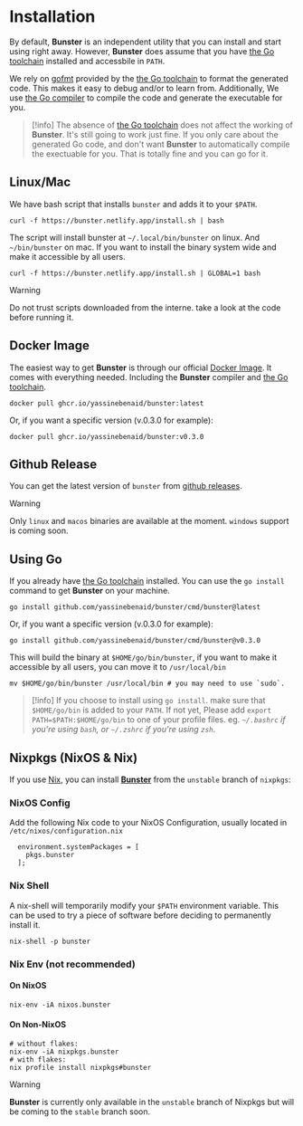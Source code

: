 # Installation

By default, **Bunster** is an independent utility that you can install and start using right away. However,
**Bunster** does assume that you have [the Go toolchain](https://go.dev/dl) installed and accessbile in `PATH`.

We rely on [gofmt](https://pkg.go.dev/cmd/gofmt) provided by the [the Go toolchain](https://go.dev/dl) to format the generated
code. This makes it easy to debug and/or to learn from. Additionally, We use [the Go compiler](https://go.dev/dl) to compile
the code and generate the executable for you.

> [!info]
The absence of [the Go toolchain](https://go.dev/dl) does not affect the working of **Bunster**. It's still going to work just fine.
If you only care about the generated Go code, and don't want **Bunster** to automatically compile the exectuable for you.
That is totally fine and you can go for it.

## Linux/Mac
We have bash script that installs `bunster` and adds it to your `$PATH`.

```shell
curl -f https://bunster.netlify.app/install.sh | bash
```

The script will install bunster at `~/.local/bin/bunster` on linux. And `~/bin/bunster` on mac. If you want to install the binary system wide and make it accessible by all users.

```shell
curl -f https://bunster.netlify.app/install.sh | GLOBAL=1 bash
```

> [!warning]
> Do not trust scripts downloaded from the interne. take a look at the code before running it.

 ## Docker Image
The easiest way to get **Bunster** is through our official [Docker Image](https://docs.docker.com/get-started/docker-concepts/the-basics/what-is-an-image/).
It comes with everything needed. Including the **Bunster** compiler and [the Go toolchain](https://go.dev/dl).

```shell
docker pull ghcr.io/yassinebenaid/bunster:latest
```

Or, if you want a specific version (v.0.3.0 for example):

```shell
docker pull ghcr.io/yassinebenaid/bunster:v0.3.0
```

## Github Release
You can get the latest version of `bunster` from [github releases](https://github.com/yassinebenaid/bunster/releases).

> [!warning]
Only `linux` and `macos` binaries are available at the moment. `windows` support is coming soon.

## Using Go
If you already have [the Go toolchain](https://go.dev/dl) installed. You can use the `go install` command to get **Bunster** on your machine.

```shell
go install github.com/yassinebenaid/bunster/cmd/bunster@latest
```

Or, if you want a specific version (v.0.3.0 for example):

```shell
go install github.com/yassinebenaid/bunster/cmd/bunster@v0.3.0
```

This will build the binary at `$HOME/go/bin/bunster`, if you want to make it accessible by all users, you can move it to `/usr/local/bin`
```shell
mv $HOME/go/bin/bunster /usr/local/bin # you may need to use `sudo`.
```

> [!info]
If you choose to install using `go install`. make sure that `$HOME/go/bin` is added to your `PATH`. If not yet, Please add
`export PATH=$PATH:$HOME/go/bin` to one of your profile files. eg. *`~/.bashrc` if you're using `bash`, or `~/.zshrc` if you're using `zsh`*.

## Nixpkgs (NixOS & Nix)
If you use [Nix](https://nixos.org), you can install **[Bunster](https://search.nixos.org/packages?channel=unstable&show=bunster&from=0&size=50&sort=relevance&type=packages&query=bunster)** from the `unstable` branch of `nixpkgs`:
### NixOS Config
Add the following Nix code to your NixOS Configuration, usually located in `/etc/nixos/configuration.nix`
```
  environment.systemPackages = [
    pkgs.bunster
  ];
```
### Nix Shell
A nix-shell will temporarily modify your `$PATH` environment variable. This can be used to try a piece of software before deciding to permanently install it.
```shell
nix-shell -p bunster
```
### Nix Env (not recommended)
#### On NixOS
```shell
nix-env -iA nixos.bunster
```
#### On Non-NixOS
```shell
# without flakes:
nix-env -iA nixpkgs.bunster
# with flakes:
nix profile install nixpkgs#bunster
```
> [!warning]
> **Bunster** is currently only available in the `unstable` branch of Nixpkgs but will be coming to the `stable` branch soon.
